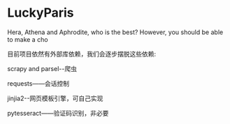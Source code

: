 # LuckyParis
Hera, Athena and Aphrodite, who is the best? However, you should be able to make a cho

目前项目依然有外部库依赖，我们会逐步摆脱这些依赖:

scrapy and parsel--爬虫

requests——会话控制

jinjia2--网页模板引擎，可自己实现

pytesseract——验证码识别，非必要

